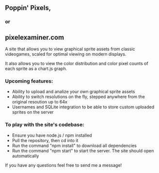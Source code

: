 ## Poppin' Pixels,
### or
## pixelexaminer.com

A site that allows you to view graphical sprite assets from classic videogames, scaled for optimal viewing on modern displays.

It also allows you to view the color distribution and color pixel counts of each sprite as a chart.js graph.

### Upcoming features:
- Ability to upload and analize your own graphical sprite assets
- Ability to switch resolutions on the fly, stepped anywhere from the original resoution up to 64x
- Usernames and SQLite integration to be able to store custom uploaded sprites on the server

### To play with the site's codebase:
- Ensure you have node.js / npm installed
- Pull the repository, then cd into it
- Run the command "npm install" to download all dependencies
- Run the command "npm start" to start the server. The site should open automatically

If you have any questions feel free to send me a message!